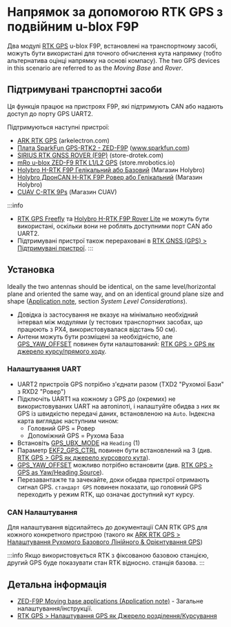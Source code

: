 # Напрямок за допомогою RTK GPS з подвійним u-blox F9P

Два модулі [RTK GPS](../gps_compass/rtk_gps.md) u-blox F9P, встановлені на транспортному засобі, можуть бути використані для точного обчислення кута напрямку (тобто альтернатива оцінці напрямку на основі компасу). The two GPS devices in this scenario are referred to as the _Moving Base_ and _Rover_.

## Підтримувані транспортні засоби

Ця функція працює на пристроях F9P, які підтримують CAN або надають доступ до порту GPS UART2.

Підтримуються наступні пристрої:

- [ARK RTK GPS](https://arkelectron.com/product/ark-rtk-gps/) (arkelectron.com)
- [Плата SparkFun GPS-RTK2 - ZED-F9P](https://www.sparkfun.com/products/15136) (www.sparkfun.com)
- [SIRIUS RTK GNSS ROVER (F9P)](https://store-drotek.com/911-sirius-rtk-gnss-rover-f9p.html) (store-drotek.com)
- [mRo u-blox ZED-F9 RTK L1/L2 GPS](https://store.mrobotics.io/product-p/m10020d.htm) (store.mrobotics.io)
- [Holybro H-RTK F9P Гелікальний або Базовий](https://holybro.com/products/h-rtk-f9p-gnss-series) (Магазин Holybro)
- [Holybro ДронCAN H-RTK F9P Ровер або Гелікальний](https://holybro.com/collections/dronecan-h-rtk) (Магазин Holybro)
- [CUAV C-RTK 9Ps](https://store.cuav.net/shop/c-rtk-9ps/) (Магазин CUAV)

:::info

- [RTK GPS Freefly](../gps_compass/rtk_gps_freefly.md) та [Holybro H-RTK F9P Rover Lite](../gps_compass/rtk_gps_holybro_h-rtk-f9p.md) не можуть бути використані, оскільки вони не роблять доступними порт CAN або UART2.
- Підтримувані пристрої також перераховані в [RTK GNSS (GPS) > Підтримувані пристрої](../gps_compass/rtk_gps.md#supported-devices).
:::

## Установка

Ideally the two antennas should be identical, on the same level/horizontal plane and oriented the same way, and on an identical ground plane size and shape ([Application note](https://content.u-blox.com/sites/default/files/documents/ZED-F9P-MovingBase_AppNote_UBX-19009093.pdf), section _System Level Considerations_).

- Довідка із застосування не вказує на мінімально необхідний інтервал між модулями (у тестових транспортних засобах, що працюють з PX4, використовувалася відстань 50 см).
- Антени можуть бути розміщені за необхідністю, але [GPS_YAW_OFFSET](../advanced_config/parameter_reference.md#GPS_YAW_OFFSET) повинен бути налаштований: [RTK GPS > GPS як джерело курсу/прямого ходу](../gps_compass/rtk_gps.md#configuring-gps-as-yaw-heading-source).

### Налаштування UART

- UART2 пристроїв GPS потрібно з'єднати разом (TXD2 "Рухомої Бази" з RXD2 "Ровер")
- Підключіть UART1 на кожному з GPS до (окремих) не використовуваних UART на автопілоті, і налаштуйте обидва з них як GPS із швидкістю передачі даних, встановленою на `Auto`. Індексна карта виглядає наступним чином:
  - Головний GPS = Ровер
  - Допоміжний GPS = Рухома База
- Встановіть [GPS_UBX_MODE](../advanced_config/parameter_reference.md#GPS_UBX_MODE) на `Heading` (1)
- Параметр [EKF2_GPS_CTRL](../advanced_config/parameter_reference.md#EKF2_GPS_CTRL) повинен бути встановлений на 3 (див. [RTK GPS > GPS як джерело курсового кута](../gps_compass/rtk_gps.md#configuring-gps-as-yaw-heading-source)).
- [GPS_YAW_OFFSET](../advanced_config/parameter_reference.md#GPS_YAW_OFFSET) можливо потрібно встановити (див. [RTK GPS > GPS as Yaw/Heading Source](../gps_compass/rtk_gps.md#configuring-gps-as-yaw-heading-source)).
- Перезавантажте та зачекайте, доки обидва пристрої отримають сигнал GPS. `стандарт GPS` повинен показати, що головний GPS переходить у режим RTK, що означає доступний кут курсу.

### CAN Налаштування

Для налаштування відсилайтесь до документації CAN RTK GPS для кожного конкретного пристрою (такого як [ARK RTK GPS > Налаштування Рухомого Базового Лінійного & Орієнтування GPS](../dronecan/ark_rtk_gps.md#setting-up-moving-baseline-gps-heading))

:::info
Якщо використовується RTK з фіксованою базовою станцією, другий GPS буде показувати стан RTK відносно. станція базова.
:::

## Детальна інформація

- [ZED-F9P Moving base applications (Application note)](https://content.u-blox.com/sites/default/files/documents/ZED-F9P-MovingBase_AppNote_UBX-19009093.pdf) - Загальне налаштування/інструкції.
- [RTK GPS > Налаштування GPS як Джерело розділення/Курсування](../gps_compass/rtk_gps.md#configuring-gps-as-yaw-heading-source)
